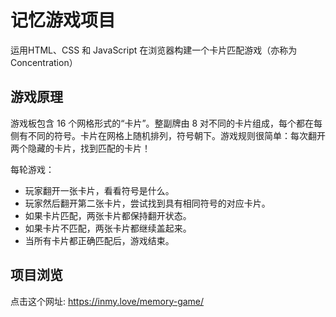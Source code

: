 # 记忆游戏项目
运用HTML、CSS 和 JavaScript 在浏览器构建一个卡片匹配游戏（亦称为 Concentration）

## 游戏原理
游戏板包含 16 个网格形式的“卡片”。整副牌由 8 对不同的卡片组成，每个都在每侧有不同的符号。卡片在网格上随机排列，符号朝下。游戏规则很简单：每次翻开两个隐藏的卡片，找到匹配的卡片！

每轮游戏：
- 玩家翻开一张卡片，看看符号是什么。
- 玩家然后翻开第二张卡片，尝试找到具有相同符号的对应卡片。
- 如果卡片匹配，两张卡片都保持翻开状态。
- 如果卡片不匹配，两张卡片都继续盖起来。
- 当所有卡片都正确匹配后，游戏结束。

## 项目浏览
点击这个网址: https://inmy.love/memory-game/
